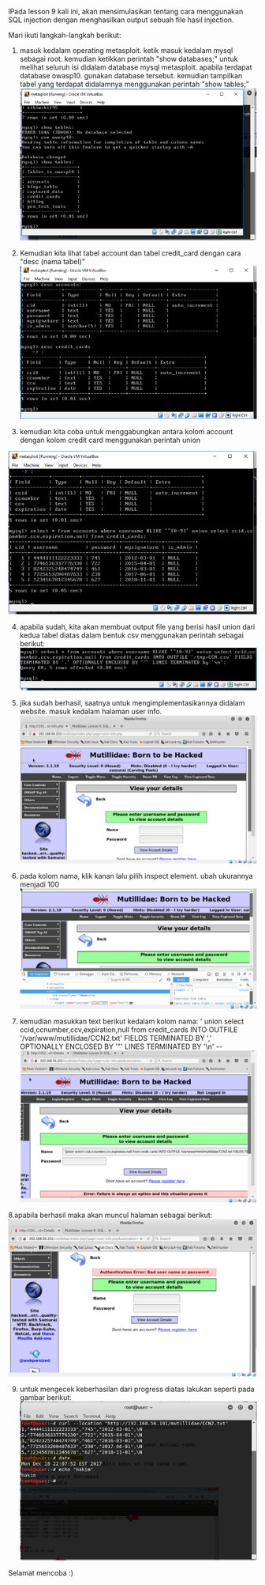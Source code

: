 lPada lesson 9 kali ini, akan mensimulasikan tentang cara menggunakan SQL injection dengan menghasilkan output sebuah file hasil injection.

Mari ikuti langkah-langkah berikut:


1. masuk kedalam operating metasploit. ketik masuk kedalam mysql sebagai root. kemudian ketikkan perintah "show databases;" untuk melihat seluruh isi didalam database mysql metasploit. apabila terdapat database owasp10. gunakan database tersebut. kemudian tampilkan tabel yang terdapat didalamnya menggunakan perintah "show tables;"
![alt text](https://github.com/KharismaMonika/Tugas-Final-PKSJ/blob/master/Mutillidae/lesson_9/1.PNG "gambar1")

2. Kemudian kita lihat tabel account dan tabel credit_card dengan cara "desc (nama tabel)"
![alt text](https://github.com/KharismaMonika/Tugas-Final-PKSJ/blob/master/Mutillidae/lesson_9/2.PNG "gambar1")

3. kemudian kita coba untuk menggabungkan antara kolom account dengan kolom credit card menggunakan perintah union

![alt text](https://github.com/KharismaMonika/Tugas-Final-PKSJ/blob/master/Mutillidae/lesson_9/3.PNG "gambar1")

4. apabila sudah, kita akan membuat output file yang berisi hasil union dari kedua tabel diatas dalam bentuk csv menggunakan perintah sebagai berikut:
![alt text](https://github.com/KharismaMonika/Tugas-Final-PKSJ/blob/master/Mutillidae/lesson_9/4.PNG "gambar1")

5. jika sudah berhasil, saatnya untuk mengimplementasikannya didalam website. masuk kedalam halaman user info.
![alt text](https://github.com/KharismaMonika/Tugas-Final-PKSJ/blob/master/Mutillidae/lesson_9/5.PNG "gambar1")

6. pada kolom nama, klik kanan lalu pilih inspect element. ubah ukurannya menjadi 100
![alt text](https://github.com/KharismaMonika/Tugas-Final-PKSJ/blob/master/Mutillidae/lesson_9/6.PNG "gambar1")

7. kemudian masukkan text berikut kedalam kolom nama:
' union select ccid,ccnumber,ccv,expiration,null from credit_cards INTO OUTFILE '/var/www/mutillidae/CCN2.txt' FIELDS TERMINATED BY ',' OPTIONALLY ENCLOSED BY '"' LINES TERMINATED BY '\n' -- 
![alt text](https://github.com/KharismaMonika/Tugas-Final-PKSJ/blob/master/Mutillidae/lesson_9/9.PNG "gambar1")

8.apabila berhasil maka akan muncul halaman sebagai berikut:
![alt text](https://github.com/KharismaMonika/Tugas-Final-PKSJ/blob/master/Mutillidae/lesson_9/10.PNG "gambar1")

9. untuk mengecek keberhasilan dari progress diatas lakukan seperti pada gambar berikut:
![alt text](https://github.com/KharismaMonika/Tugas-Final-PKSJ/blob/master/Mutillidae/lesson_9/11.PNG "gambar1")

Selamat mencoba :)
